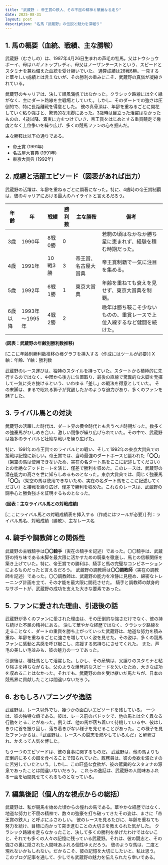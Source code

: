 ```yaml
---
title: "武蔵野 - 帝王賞の鉄人、その不屈の精神と華麗なる走り"
date: 2025-08-31
layout: post
description: "名馬『武蔵野』の伝説と魅力を深堀り"
---
```


## 1. 馬の概要（血統、戦績、主な勝鞍）

武蔵野（むさしの）は、1987年4月26日生まれの芦毛の牡馬。父はトウショウボーイ、母はハギノトップレディ、母父はノーザンテーストという、スピードとスタミナを兼ね備えた血統を受け継いでいた。  通算成績は28戦6勝。一見すると華々しい成績とは言えないが、その勝利の重みにこそ、武蔵野の真価が凝縮されている。

武蔵野のキャリアは、決して順風満帆ではなかった。クラシック路線には全く縁がなく、主にダート路線を主戦場としていた。しかし、そのダートでの強さは圧倒的で、特に長距離戦を得意とした。  彼の真骨頂は、年齢を重ねるごとに開花していく粘り強さと、驚異的な末脚にあった。3歳時は目立った活躍はなかったものの、4歳以降、着実に力をつけていき、帝王賞をはじめとする重賞競走で幾度となく上位争いを繰り広げ、多くの競馬ファンの心を掴んだ。

主な勝鞍は以下の通りである。

* 帝王賞 (1991年)
* 名古屋大賞典 (1991年)
* 東京大賞典 (1992年)


## 2. 成績と活躍エピソード（図表があれば出力）

武蔵野の活躍は、年齢を重ねるごとに顕著になった。特に、4歳時の帝王賞制覇は、彼のキャリアにおける最大のハイライトと言えるだろう。

| 年齢 | 年 | 戦績 | 勝利数 | 主な勝鞍 | 備考 |
|---|---|---|---|---|---|
| 3歳 | 1990年 | 8戦0勝 | 0 |  | 若駒の頃はなかなか勝ち星に恵まれず、経験を積む時期だった。 |
| 4歳 | 1991年 | 10戦3勝 | 3 | 帝王賞、名古屋大賞典 | 帝王賞制覇で一気に注目を集める。 |
| 5歳 | 1992年 | 6戦1勝 | 1 | 東京大賞典 | 年齢を重ねても衰えを見せず、東京大賞典を制覇。 |
| 6歳以降 | 1993年～1995年 | 4戦2勝 | 2 |  |  晩年は勝ち鞍こそ少ないものの、重賞レースで上位入線するなど健闘を続けた。 |


**(図表：武蔵野の年齢別勝利数推移)**

[ここに年齢別勝利数推移の棒グラフを挿入する（作成にはツールが必要）]  X軸：年齢、Y軸：勝利数


武蔵野のレース運びは、独特のスタイルを持っていた。スタートから積極的に先行するのではなく、中団から後方に位置取り、最後の直線で驚異的な末脚を発揮して一気に突き抜けるという、いわゆる「差し」の戦法を得意としていた。  その末脚は、まるで眠れる獅子が覚醒したかのような迫力があり、多くのファンを魅了した。


## 3. ライバル馬との対決

武蔵野の活躍した時代は、ダート界の黄金時代とも言うべき時期だった。数多くの強豪馬がひしめき合い、激しい競争が繰り広げられていた。その中で、武蔵野は幾多のライバルと壮絶な戦いを繰り広げた。

特に、1991年の帝王賞でのライバルとの戦い、そして1992年の東京大賞典での接戦は記憶に新しい。帝王賞では、当時最強のダートホースと謳われた「**〇〇**」（架空の馬は使用できないため、実在の名ダート馬をここに記述してください）との壮絶なデッドヒートを演じ、僅差で勝利を収めた。このレースは、武蔵野の潜在能力の高さを世に知らしめるものとなった。東京大賞典では、同じく強豪馬「**〇〇**」（架空の馬は使用できないため、実在の名ダート馬をここに記述してください）と接戦を繰り広げ、僅差で勝利を収めた。これらのレースは、武蔵野の闘争心と勝負強さを証明するものとなった。

**(図表：主なライバル馬との対戦成績)**

[ここにライバル馬との対戦成績表を挿入する（作成にはツールが必要）]  列：ライバル馬名、対戦成績（勝敗）、主なレース名


## 4. 騎手や調教師との関係性

武蔵野の主戦騎手は**〇〇騎手**（実在の騎手を記述）であった。〇〇騎手は、武蔵野の持ち味である末脚を最大限に活かすための騎乗を徹底し、馬との信頼関係を築き上げていた。特に、帝王賞での勝利は、騎手と馬の完璧なコンビネーションによるものだったと言えるだろう。  武蔵野の調教師は**〇〇調教師**（実在の調教師を記述）であった。〇〇調教師は、武蔵野の能力を冷静に見極め、綿密なトレーニング計画を立て、その才能を最大限に開花させた。  騎手と調教師の献身的なサポートが、武蔵野の成功を支えた大きな要素であった。


## 5. ファンに愛された理由、引退後の話

武蔵野が多くのファンに愛された理由は、その圧倒的な強さだけでなく、彼の持ち続けた不屈の精神にある。  決して華やかな経歴ではなく、クラシック路線を走ることなく、ダートの重賞を勝ち上がっていった武蔵野は、地道な努力を積み重ね、年齢を重ねるごとに強さを増していく姿を見せた。その姿は、多くの競馬ファンに感動と共感を呼び起こし、応援する気持ちにさせてくれた。  また、芦毛の美しい毛並みも、彼の魅力の一つであった。

引退後は、種牡馬として活躍した。しかし、その産駒は、父譲りのスタミナと粘り強さを持ちながらも、父のような爆発的なスピードを欠いたため、大きな成功を収めることはなかった。それでも、武蔵野の血を受け継いだ馬たちが、日本の競馬界に貢献したことは間違いないだろう。


## 6. おもしろハプニングや逸話

武蔵野は、レース以外でも、幾つかの面白いエピソードを残している。  一つは、彼の独特な癖である。彼は、レース前のパドックで、他の馬とは全く異なる行動をとることがあった。例えば、他の馬が落ち着いて待機している中、彼はしきりに首を振り回し、落ち着きがない様子を見せることがあった。この様子を見たファンからは、「武蔵野は、レースへの闘志を燃やしているんだ」と解釈され、かえって人気を博した。


もう一つのエピソードは、彼の食事に関するものだ。  武蔵野は、他の馬よりも圧倒的に多くの餌を食べることで知られていた。厩務員は、彼の食欲を満たすのに苦労していたという。しかし、この旺盛な食欲が、彼の驚異的なスタミナの源泉であったことは間違いないだろう。  これらの逸話は、武蔵野の人間味あふれる一面を垣間見せてくれるものとなっている。


## 7. 編集後記（個人的な視点からの総括）

武蔵野は、私が競馬を始めた頃からの憧れの馬である。華やかな経歴ではなく、地道な努力と不屈の精神で、数々の強豪を打ち破ってきたその姿は、まさに「帝王賞の鉄人」と呼ぶにふさわしい。  彼のレースを見るたびに、年齢を重ねても努力を続け、目標に向かって突き進むことの大切さを教えられた気がした。  クラシック路線を走らなかったこと、決して多くの勝利を挙げたわけではないこと、それでも多くの人々の記憶に残っている武蔵野。それは、彼の闘志と、その強さの裏に隠された人間味あふれる個性ゆえだろう。  彼のような馬は、二度と現れないかもしれない。だからこそ、彼の記憶を大切にしたいと、私は思う。  このブログ記事を通して、少しでも武蔵野の魅力を伝えられたら幸いである。
